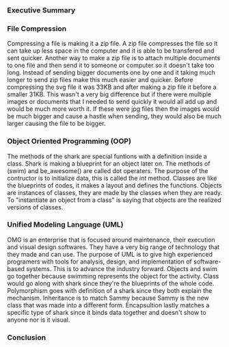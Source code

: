 ### Executive Summary


### File Compression
Compressing a file is making it a zip file. A zip file compresses the file so it can take up less space in the computer and it is able to be transfered and sent quicker. Another way to make a zip file is to attach multiple documents to one file and then send it to someone or computer so it doesn't take too long. Instead of sending bigger documents one by one and it taking much longer to send zip files make this much easier and quicker. Before compressing the svg file it was 33KB and after making a zip file it before a smaller 31KB. This wasn't a very big difference but if there were multiple images or documents that I needed to send quickly it would all add up and would be much more worth it. If these were jpg files then the images would be much bigger and cause a hastle when sending, they would also be much larger causing the file to be bigger. 

### Object Oriented Programming (OOP)
The methods of the shark are special funtions with a definition inside a class. Shark is making a blueprint for an object later on. The methods of (swim) and be_awesome() are called dot operaters. The purpose of the contructor is to initialize data, this is called the _int_ method. Classes are like the blueprints of codes, it makes a layout and defines the functions. Objects are instances of classes, they are made by the classes when they are ready. To "instantiate an object from a class" is saying that objects are the realized versions of classes.

### Unified Modeling Language (UML)
OMG is an enterprise that is focused around maintenance, their execution and visual design softwares. They have a very big range of technology that they made and can use. The purpose of UML is to give high experienced programers with tools for analysis, design, and implementation of software-based systems. This is to advance the industry forward. Objects and swim go together because swimming represents the object for the activity. Class would go along with shark since they're the blueprints of the whole code. Polymorphism goes with definition of a shark since they both explain the mechanism. Inheritance is to match Sammy because Sammy is the new class that was made into a different form. Encapsultion lastly matches a specific type of shark since it binds data together and doesn't show to anyone nor is it visual.  


### Conclusion
